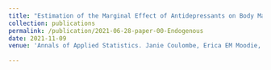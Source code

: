 ```yaml
---
title: "Estimation of the Marginal Effect of Antidepressants on Body Mass Index under Confounding and Endogenous Covariate-Driven Monitoring Times"
collection: publications
permalink: /publication/2021-06-28-paper-00-Endogenous
date: 2021-11-09
venue: 'Annals of Applied Statistics. Janie Coulombe, Erica EM Moodie, Robert W Platt, and Christel Renoux'
 
---
```

